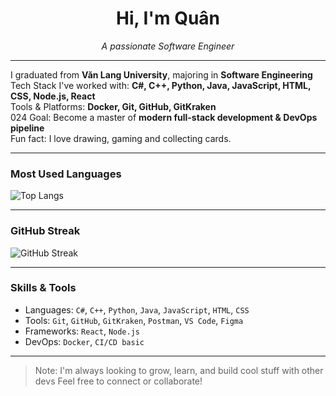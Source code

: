 <h1 align="center">Hi, I'm Quân</h1>
<p align="center">
  <i>A passionate Software Engineer</i>
</p>

---

I graduated from **Văn Lang University**, majoring in **Software Engineering**  
Tech Stack I've worked with: **C#, C++, Python, Java, JavaScript, HTML, CSS, Node.js, React**  
Tools & Platforms: **Docker, Git, GitHub, GitKraken**  
024 Goal: Become a master of **modern full-stack development & DevOps pipeline**  
Fun fact: I love drawing, gaming and collecting cards.

---

### Most Used Languages

![Top Langs](https://github-readme-stats.vercel.app/api/top-langs/?username=yourgithubusername&layout=compact&theme=radical)

---

### GitHub Streak

![GitHub Streak](https://github-readme-streak-stats.herokuapp.com?user=yourgithubusername&theme=radical&date_format=M%20j%5B%2C%20Y%5D)

---

### Skills & Tools

- Languages: `C#`, `C++`, `Python`, `Java`, `JavaScript`, `HTML`, `CSS`
- Tools: `Git`, `GitHub`, `GitKraken`, `Postman`, `VS Code`, `Figma`
- Frameworks: `React`, `Node.js`
- DevOps: `Docker`, `CI/CD basic`

---

> Note: I'm always looking to grow, learn, and build cool stuff with other devs
> Feel free to connect or collaborate!

